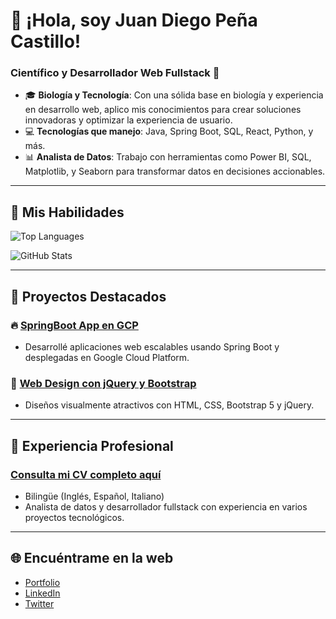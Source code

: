# 👋 ¡Hola, soy Juan Diego Peña Castillo!

### Científico y Desarrollador Web Fullstack 🌱 

- 🎓 **Biología y Tecnología**: Con una sólida base en biología y experiencia en desarrollo web, aplico mis conocimientos para crear soluciones innovadoras y optimizar la experiencia de usuario.
- 💻 **Tecnologías que manejo**: Java, Spring Boot, SQL, React, Python, y más.
- 📊 **Analista de Datos**: Trabajo con herramientas como Power BI, SQL, Matplotlib, y Seaborn para transformar datos en decisiones accionables.

---

## 🚀 Mis Habilidades

![Top Languages](https://github-readme-stats.vercel.app/api/top-langs/?username=the-greenpanter&layout=compact&theme=radical)

![GitHub Stats](https://github-readme-stats.vercel.app/api?username=the-greenpanter&show_icons=true&theme=radical)

---

## 🌱 Proyectos Destacados

### 🔥 [SpringBoot App en GCP](https://github.com/the-greenpanter/Springboot-GCP-Appengine)
- Desarrollé aplicaciones web escalables usando Spring Boot y desplegadas en Google Cloud Platform.

### 🎨 [Web Design con jQuery y Bootstrap](https://github.com/the-greenpanter/Web-Design)
- Diseños visualmente atractivos con HTML, CSS, Bootstrap 5 y jQuery.

---

## 💼 Experiencia Profesional

### [Consulta mi CV completo aquí](https://thegreenpanter.infinityfreeapp.com/)

- Bilingüe (Inglés, Español, Italiano)
- Analista de datos y desarrollador fullstack con experiencia en varios proyectos tecnológicos.

---

## 🌐 Encuéntrame en la web

- [Portfolio]((https://panterweb.netlify.app/))
- [LinkedIn](https://www.linkedin.com/in/juan-diego-pe%C3%B1a-castillo-3145391b3/)
- [Twitter](https://twitter.com/tu_usuario_twitter)
